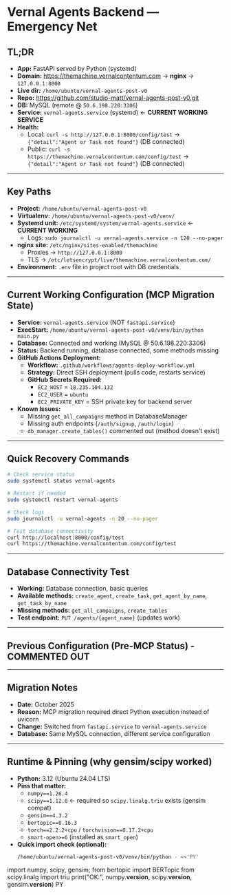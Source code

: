 # Vernal Agents Backend — Emergency Net

## TL;DR
- **App:** FastAPI served by Python (systemd)
- **Domain:** https://themachine.vernalcontentum.com → **nginx** → `127.0.0.1:8000`
- **Live dir:** `/home/ubuntu/vernal-agents-post-v0`
- **Repo:** https://github.com/studio-matt/vernal-agents-post-v0.git
- **DB:** MySQL (remote @ `50.6.198.220:3306`)
- **Service:** `vernal-agents.service` (systemd) ← **CURRENT WORKING SERVICE**
- **Health:**  
  - Local:  `curl -s http://127.0.0.1:8000/config/test` → `{"detail":"Agent or Task not found"}` (DB connected)
  - Public: `curl -s https://themachine.vernalcontentum.com/config/test` → `{"detail":"Agent or Task not found"}` (DB connected)

---

## Key Paths
- **Project:** `/home/ubuntu/vernal-agents-post-v0`
- **Virtualenv:** `/home/ubuntu/vernal-agents-post-v0/venv/`
- **Systemd unit:** `/etc/systemd/system/vernal-agents.service` ← **CURRENT WORKING**
  - Logs: `sudo journalctl -u vernal-agents.service -n 120 --no-pager`
- **nginx site:** `/etc/nginx/sites-enabled/themachine`  
  - Proxies → `http://127.0.0.1:8000`
  - TLS → `/etc/letsencrypt/live/themachine.vernalcontentum.com/`
- **Environment:** `.env` file in project root with DB credentials

---

## Current Working Configuration (MCP Migration State)
- **Service:** `vernal-agents.service` (NOT `fastapi.service`)
- **ExecStart:** `/home/ubuntu/vernal-agents-post-v0/venv/bin/python main.py`
- **Database:** Connected and working (MySQL @ 50.6.198.220:3306)
- **Status:** Backend running, database connected, some methods missing
- **GitHub Actions Deployment:**
  - **Workflow:** `.github/workflows/agents-deploy-workflow.yml`
  - **Strategy:** Direct SSH deployment (pulls code, restarts service)
  - **GitHub Secrets Required:**
    - `EC2_HOST` = `18.235.104.132`
    - `EC2_USER` = `ubuntu`
    - `EC2_PRIVATE_KEY` = SSH private key for backend server
- **Known Issues:** 
  - Missing `get_all_campaigns` method in DatabaseManager
  - Missing auth endpoints (`/auth/signup`, `/auth/login`)
  - `db_manager.create_tables()` commented out (method doesn't exist)

---

## Quick Recovery Commands
```bash
# Check service status
sudo systemctl status vernal-agents

# Restart if needed
sudo systemctl restart vernal-agents

# Check logs
sudo journalctl -u vernal-agents -n 20 --no-pager

# Test database connectivity
curl http://localhost:8000/config/test
curl https://themachine.vernalcontentum.com/config/test
```

---

## Database Connectivity Test
- **Working:** Database connection, basic queries
- **Available methods:** `create_agent`, `create_task`, `get_agent_by_name`, `get_task_by_name`
- **Missing methods:** `get_all_campaigns`, `create_tables`
- **Test endpoint:** `PUT /agents/{agent_name}` (updates work)

---

## Previous Configuration (Pre-MCP Status) - COMMENTED OUT
<!-- 
PRE MCP STATUS - This was the working configuration before MCP migration:

- **Service:** `fastapi.service` (systemd) - INACTIVE
- **ExecStart:** `/home/ubuntu/vernal-agents-post-v0/venv/bin/uvicorn main:app --host 0.0.0.0 --port 8000`
- **EnvironmentFile:** `/etc/fastapi/vernal.env`
- **Health:** `curl -s http://127.0.0.1:8000/health` → `{"ok":true}`
- **Status:** Stopped 3 days ago, replaced by vernal-agents.service
- **Logs:** `sudo journalctl -u fastapi.service -n 120 --no-pager`

PRE MCP STATUS END
-->

---

## Migration Notes
- **Date:** October 2025
- **Reason:** MCP migration required direct Python execution instead of uvicorn
- **Change:** Switched from `fastapi.service` to `vernal-agents.service`
- **Database:** Same MySQL connection, different service configuration

---

## Runtime & Pinning (why gensim/scipy worked)
- **Python:** 3.12 (Ubuntu 24.04 LTS)
- **Pins that matter:**  
  - `numpy==1.26.4`  
  - `scipy==1.12.0`  ← required so `scipy.linalg.triu` exists (gensim compat)  
  - `gensim==4.3.2`  
  - `bertopic==0.16.3`  
  - `torch==2.2.2+cpu` / `torchvision==0.17.2+cpu`  
  - `smart-open>=6` (installed as `smart_open`)
- **Quick import check (optional):**
  ```bash
  /home/ubuntu/vernal-agents-post-v0/venv/bin/python - <<'PY'
import numpy, scipy, gensim; from bertopic import BERTopic
from scipy.linalg import triu
print("OK:", numpy.__version__, scipy.__version__, gensim.__version__)
PY

